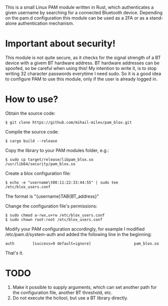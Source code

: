 This is a small Linux PAM module written in Rust, which authenticates a given username by searching for a connected Bluetooth device. Depending on the pam.d configuration this module can be used as a 2FA or as a stand-alone authentication mechanism.

# Important about security!

This module is not quite secure, as it checks for the signal strength of a BT device with a givem BT hardware address. BT hardware addresses can be spoofed, so be careful when using this! My intention to write it, is to stop writing 32 character passwords everytime I need sudo. So it is a good idea to configure PAM to use this module, only if the user is already logged in.

# How to use?

Obtain the source code:

    $ git clone https://github.com/mihail-milev/pam_blox.git

Compile the source code:

    $ cargo build --release

Copy the library to your PAM modules folder, e.g.:

    $ sudo cp target/release/libpam_blox.so /usr/lib64/security/pam_blox.so

Create a blox configuration file:

    $ echo -e "username\t00:11:22:33:44:55" | sudo tee /etc/blox_users.conf

The format is "{username}TAB{BT_address}"

Change the configuration file's permissions:

    $ sudo chmod a-rwx,u+rw /etc/blox_users.conf
    $ sudo chown root:root /etc/blox_users.conf

Modify your PAM configuration accordingly, for example I modified /etc/pam.d/system-auth and added the following line in the beginning:

    auth        [success=9 default=ignore]                   pam_blox.so

That's it.

# TODO

1. Make it possible to supply arguments, which can set another path for the configuration file, another BT threshold, etc.
2. Do not execute the hcitool, but use a BT library directly.
